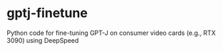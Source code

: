 # gptj-finetune
Python code for fine-tuning GPT-J on consumer video cards (e.g., RTX 3090) using DeepSpeed
